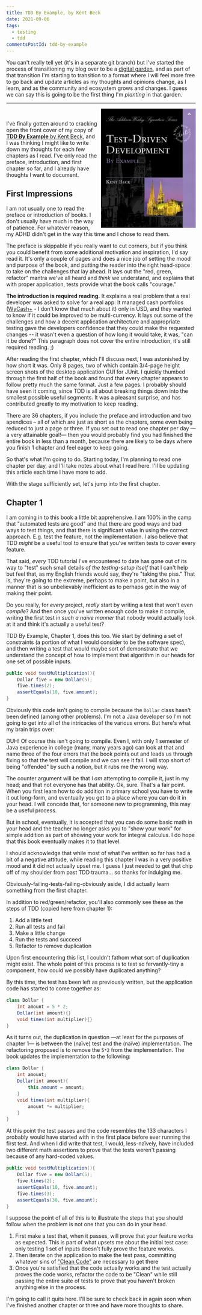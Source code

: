 ```yaml
---
title: TDD By Example, by Kent Beck
date: 2021-09-06
tags:
  - testing
  - tdd
commentsPostId: tdd-by-example
---
```


You can't really tell yet (it's in a separate git branch) but I've started the process of transitioning my blog over to be a [digital garden][jhdg], and as part of that transition I'm starting to transition to a format where I will feel more free to go back and update articles as my thoughts and opinions change, as I learn, and as the community and ecosystem grows and changes. I guess we can say this is going to be the first thing I'm _planting_ in that garden.

---

<a href="https://www.amazon.com/Test-Driven-Development-Kent-Beck/dp/0321146530?crid=1D8X147Q3MS5G&dchild=1&keywords=tdd+by+example&qid=1623418032&sprefix=tdd+by+example%2Caps%2C136&sr=8-3&linkCode=li3&tag=tuttl-20&linkId=f4d8afaabf721a86be63f5b8d30c708a&language=en_US&ref_=as_li_ss_il" target="_blank"><img border="0" src="/img/2021/tdd-by-example-cover.jpg" style="float:right; max-width: 50%; margin-left: 10px;" /></a><img src="https://ir-na.amazon-adsystem.com/e/ir?t=tuttl-20&language=en_US&l=li3&o=1&a=0321146530" width="1" height="1" border="0" alt="" style="border:none !important; margin:0px !important;" />

I've finally gotten around to cracking open the front cover of my copy of [**TDD By Example** by Kent Beck][buy], and I was thinking I might like to write down my thoughts for each few chapters as I read. I've only read the preface, introduction, and first chapter so far, and I already have thoughts I want to document.

## First Impressions

I am not usually one to read the preface or introduction of books. I don't usually have much in the way of patience. For whatever reason, my ADHD didn't get in the way this time and I chose to read them.

The preface is skippable if you really want to cut corners, but if you think you could benefit from some additional motivation and inspiration, I'd say read it. It's only a couple of pages and does a nice job of setting the mood and purpose of the book, and putting the reader into the right head-space to take on the challenges that lay ahead. It lays out the "red, green, refactor" mantra we've all heard and _think_ we understand, and explains that with proper application, tests provide what the book calls "courage."

**The introduction is required reading.** It explains a real problem that a real developer was asked to solve for a real app: It managed cash portfolios ([WyCash+][wycash] - I don't know that much about it) only in USD, and they wanted to know if it could be improved to be multi-currency. It lays out some of the challenges and how a decent application architecture and appropriate testing gave the developers confidence that they could make the requested changes -- it wasn't even a question of how long it would take, it was, "can it be done?" This paragraph does not cover the entire introduction, it's still required reading. ;)

After reading the first chapter, which I'll discuss next, I was astonished by how short it was. Only 8 pages, two of which contain 3/4-page height screen shots of the desktop application GUI for JUnit. I quickly thumbed through the first half of the book and found that every chapter appears to follow pretty much the same format. Just a few pages. I probably should have seen it coming, since TDD is all about breaking things down into the smallest possible useful segments. It was a pleasant surprise, and has contributed greatly to my motivation to keep reading.

There are 36 chapters, if you include the preface and introduction and two apendices &ndash; all of which are just as short as the chapters, some even being reduced to just a page or three. If you set out to read one chapter per day &mdash;a very attainable goal!&mdash; then you would probably find you had finished the entire book in less than a month, because there are likely to be days where you finish 1 chapter and feel eager to keep going.

So that's what I'm going to do. Starting today, I'm planning to read one chapter per day, and I'll take notes about what I read here. I'll be updating this article each time I have more to add.

With the stage sufficiently set, let's jump into the first chapter.

## Chapter 1

I am coming in to this book a little bit apprehensive. I am 100% in the camp that "automated tests are good" and that there are good ways and bad ways to test things, and that there is significant value in using the correct approach. E.g. test the feature, not the implementation. I also believe that TDD _might_ be a useful tool to ensure that you've written tests to cover every feature.

That said, _every_ TDD tutorial I've encountered to date has gone out of its way to "test" such small details _of the testing-setup itself_ that I can't help but feel that, as my English friends would say, they're "taking the piss." That is, they're going to the extreme, perhaps to make a point, but also in a manner that is so unbelievably inefficient as to perhaps get in the way of making their point.

Do you really, for _every_ project, _really_ start by writing a test that won't even _compile_? And then once you've written enough code to make it compile, writing the first test in _such a naïve manner_ that nobody would actually look at it and think it's actually a useful test?

TDD By Example, Chapter 1, does this too. We start by defining a set of constraints (a portion of what I would consider to be the software spec), and then writing a test that would maybe sort of demonstrate that we understand the concept of how to implement that algorithm in our heads for one set of possible inputs.

```java
public void testMultiplication(){
	Dollar five = new Dollar(5);
	five.times(2);
	assertEquals(10, five.amount);
}
```

Obviously this code isn't going to compile because the `Dollar` class hasn't been defined (among other problems). I'm not a Java developer so I'm not going to get into all of the intricacies of the various errors. But here's what my brain trips over:

DUH! Of course this isn't going to compile. Even I, with only 1 semester of Java experience in college (many, many years ago) can look at that and name three of the four errors that the book points out and leads us through fixing so that the test will compile and we can see it fail. I will stop short of being "offended" by such a notion, but it rubs me the wrong way.

The counter argument will be that I _am_ attempting to compile it, just in my head; and that not everyone has that ability. Ok, sure. That's a fair point. When you first learn how to do addition in primary school you have to write it out long-form, and eventually you get to a place where you can do it in your head. I will concede that, for someone new to programming, this may be a useful process.

But in school, eventually, it is accepted that you can do some basic math in your head and the teacher no longer asks you to "show your work" for simple addition as part of showing your work for integral calculus. I do hope that this book eventually makes it to that level.

I should acknowledge that while most of what I've written so far has had a bit of a negative attitude, while reading this chapter I was in a very positive mood and it did not actually upset me. I guess I just needed to get that chip off of my shoulder from past TDD trauma... so thanks for indulging me.

Obviously-failing-tests-failing-obviously aside, I did actually learn something from the first chapter.

In addition to red/green/refactor, you'll also commonly see these as the steps of TDD (copied here from chapter 1):

1. Add a little test
1. Run all tests and fail
1. Make a little change
1. Run the tests and succeed
1. Refactor to remove duplication

Upon first encountering this list, I couldn't fathom what sort of duplication might exist. The whole point of this process is to test so fervantly-tiny a component, how could we possibly have duplicated anything?

By this time, the test has been left as previously written, but the application code has started to come together as:

```java
class Dollar {
	int amount = 5 * 2;
	Dollar(int amount){}
	void times(int multiplier){}
}
```

As it turns out, the duplication in question &mdash;at least for the purposes of chapter 1&mdash; is between the (naïve) test and the (naïve) implementation. The refactoring proposed is to remove the `5*2` from the implementation. The book updates the implementation to the following:

```java
class Dollar {
	int amount;
	Dollar(int amount){
		this.amount = amount;
	}
	void times(int multiplier){
		amount *= multiplier;
	}
}
```

At this point the test passes and the code resembles the 133 characters I probably would have started with in the first place before ever running the first test. And when I did write that test, I would, less-naïvely, have included two different math assertions to prove that the tests weren't passing because of any hard-coded values.

```java
public void testMultiplication(){
	Dollar five = new Dollar(5);
	five.times(2);
	assertEquals(10, five.amount);
	five.times(3);
	assertEquals(30, five.amount);
}
```

I suppose the point of all of this is to illustrate the steps that you should follow when the problem is not one that you can do in your head.

1. First make a test that, when it passes, will prove that your feature works as expected. This is part of what upsets me about the initial test case: only testing 1 set of inputs doesn't fully prove the feature works.
1. Then iterate on the application to make the test pass, committing whatever sins of ["Clean Code"][cleancode] are necessary to get there
1. Once you're satisfied that the code actually works and the test actually proves the code works, refactor the code to be "Clean" while still passing the entire suite of tests to prove that you haven't broken anything else in the process.

I'm going to call it quits here. I'll be sure to check back in again soon when I've finished another chapter or three and have more thoughts to share.

[buy]: https://amzn.to/35hV6X3
[jhdg]: https://joelhooks.com/digital-garden
[wycash]: http://c2.com/doc/oopsla92.html
[cleancode]: https://workingcode.dev/episodes/022-book-club-1-clean-code-by-uncle-bob-martin-pt1/
